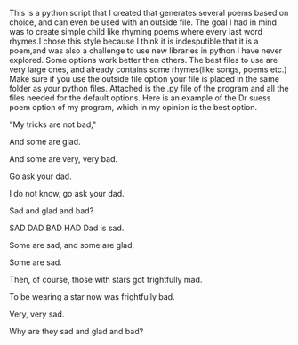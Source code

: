 This is a python script that I created that generates several poems based on choice, and can even be used with an outside file. The goal I had in mind was to create simple child like rhyming poems where every last word rhymes.I chose this style because I think it is indesputible that it is a poem,and was also a challenge to use new libraries in python I have never explored. Some options work better then others. The best files to use are very large ones, and already contains some rhymes(like songs, poems etc.) Make sure if you use the outside file option your file is placed in the same folder as your python files.
Attached is the .py file of the program and all the files needed for the default options.
Here is an example of the Dr suess poem option of my program, which in my opinion is the best option.

"My tricks are not bad,"

And some are glad.

And some are very, very bad.

Go ask your dad.

I do not know, go ask your dad.

Sad and glad and bad?

SAD DAD BAD HAD Dad is sad.

Some are sad, and some are glad,

Some are sad.

Then, of course, those with stars got frightfully mad.

To be wearing a star now was frightfully bad.

Very, very sad.

Why are they sad and glad and bad?
